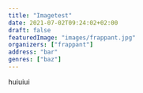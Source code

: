 ```yaml
---
title: "Imagetest"
date: 2021-07-02T09:24:02+02:00
draft: false
featuredImage: "images/frappant.jpg"
organizers: ["frappant"]
address: "bar"
genres: ["baz"]
---
```


huiuiui
